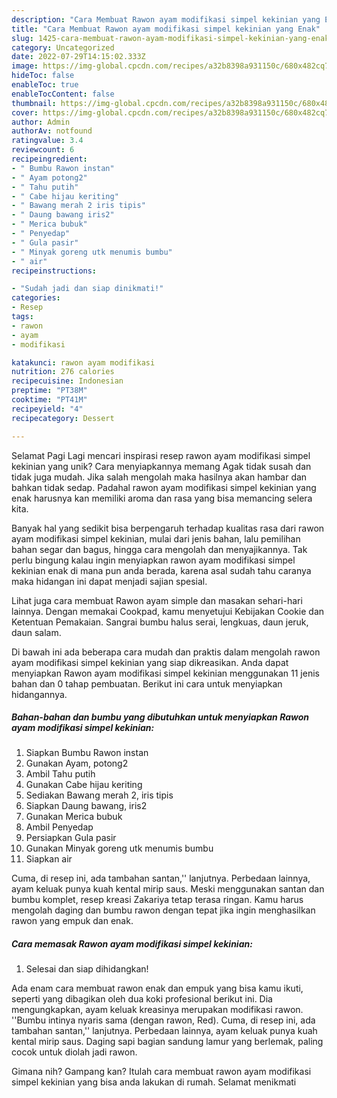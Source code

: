 ```yaml
---
description: "Cara Membuat Rawon ayam modifikasi simpel kekinian yang Enak"
title: "Cara Membuat Rawon ayam modifikasi simpel kekinian yang Enak"
slug: 1425-cara-membuat-rawon-ayam-modifikasi-simpel-kekinian-yang-enak
category: Uncategorized
date: 2022-07-29T14:15:02.333Z
image: https://img-global.cpcdn.com/recipes/a32b8398a931150c/680x482cq70/rawon-ayam-modifikasi-simpel-kekinian-foto-resep-utama.jpg
hideToc: false
enableToc: true
enableTocContent: false
thumbnail: https://img-global.cpcdn.com/recipes/a32b8398a931150c/680x482cq70/rawon-ayam-modifikasi-simpel-kekinian-foto-resep-utama.jpg
cover: https://img-global.cpcdn.com/recipes/a32b8398a931150c/680x482cq70/rawon-ayam-modifikasi-simpel-kekinian-foto-resep-utama.jpg
author: Admin
authorAv: notfound
ratingvalue: 3.4
reviewcount: 6
recipeingredient:
- " Bumbu Rawon instan"
- " Ayam potong2"
- " Tahu putih"
- " Cabe hijau keriting"
- " Bawang merah 2 iris tipis"
- " Daung bawang iris2"
- " Merica bubuk"
- " Penyedap"
- " Gula pasir"
- " Minyak goreng utk menumis bumbu"
- " air"
recipeinstructions:

- "Sudah jadi dan siap dinikmati!"
categories:
- Resep
tags:
- rawon
- ayam
- modifikasi

katakunci: rawon ayam modifikasi 
nutrition: 276 calories
recipecuisine: Indonesian
preptime: "PT38M"
cooktime: "PT41M"
recipeyield: "4"
recipecategory: Dessert

---
```



Selamat Pagi Lagi mencari inspirasi resep rawon ayam modifikasi simpel kekinian yang unik? Cara menyiapkannya memang Agak tidak susah dan tidak juga mudah. Jika salah mengolah maka hasilnya akan hambar dan bahkan tidak sedap. Padahal rawon ayam modifikasi simpel kekinian yang enak harusnya kan memiliki aroma dan rasa yang bisa memancing selera kita.


Banyak hal yang sedikit bisa berpengaruh terhadap kualitas rasa dari rawon ayam modifikasi simpel kekinian, mulai dari jenis bahan, lalu pemilihan bahan segar dan bagus, hingga cara mengolah dan menyajikannya. Tak perlu bingung kalau ingin menyiapkan rawon ayam modifikasi simpel kekinian enak di mana pun anda berada, karena asal sudah tahu caranya maka hidangan ini dapat menjadi sajian spesial.

Lihat juga cara membuat Rawon ayam simple dan masakan sehari-hari lainnya. Dengan memakai Cookpad, kamu menyetujui Kebijakan Cookie dan Ketentuan Pemakaian. Sangrai bumbu halus serai, lengkuas, daun jeruk, daun salam.


Di bawah ini ada beberapa cara mudah dan praktis dalam mengolah rawon ayam modifikasi simpel kekinian yang siap dikreasikan. Anda dapat menyiapkan Rawon ayam modifikasi simpel kekinian menggunakan 11 jenis bahan dan 0 tahap pembuatan. Berikut ini cara untuk menyiapkan hidangannya.

<!--inarticleads1-->

##### Bahan-bahan dan bumbu yang dibutuhkan untuk menyiapkan Rawon ayam modifikasi simpel kekinian:

1. Siapkan  Bumbu Rawon instan
1. Gunakan  Ayam, potong2
1. Ambil  Tahu putih
1. Gunakan  Cabe hijau keriting
1. Sediakan  Bawang merah 2, iris tipis
1. Siapkan  Daung bawang, iris2
1. Gunakan  Merica bubuk
1. Ambil  Penyedap
1. Persiapkan  Gula pasir
1. Gunakan  Minyak goreng utk menumis bumbu
1. Siapkan  air


Cuma, di resep ini, ada tambahan santan,&#39;&#39; lanjutnya. Perbedaan lainnya, ayam keluak punya kuah kental mirip saus. Meski menggunakan santan dan bumbu komplet, resep kreasi Zakariya tetap terasa ringan. Kamu harus mengolah daging dan bumbu rawon dengan tepat jika ingin menghasilkan rawon yang empuk dan enak. 

<!--inarticleads2-->

##### Cara memasak Rawon ayam modifikasi simpel kekinian:


1. Selesai dan siap dihidangkan!

Ada enam cara membuat rawon enak dan empuk yang bisa kamu ikuti, seperti yang dibagikan oleh dua koki profesional berikut ini. Dia mengungkapkan, ayam keluak kreasinya merupakan modifikasi rawon. &#39;&#39;Bumbu intinya nyaris sama (dengan rawon, Red). Cuma, di resep ini, ada tambahan santan,&#39;&#39; lanjutnya. Perbedaan lainnya, ayam keluak punya kuah kental mirip saus. Daging sapi bagian sandung lamur yang berlemak, paling cocok untuk diolah jadi rawon. 

Gimana nih? Gampang kan? Itulah cara membuat rawon ayam modifikasi simpel kekinian yang bisa anda lakukan di rumah. Selamat menikmati
